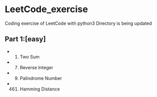 # LeetCode_exercise
Coding exercise  of LeetCode with python3
Directory is being updated

## Part 1:[easy]
- 1. Two Sum	
- 7. Reverse Integer 
- 9. Palindrome Number  
- 461. Hamming Distance
